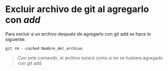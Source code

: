 # Excluir archivo de git al agregarlo con *add*

Para excluir a un archivo después de agregarlo con git add se hace lo siguiente:

    git rm --cached Nombre_del_archivo

>Con este comando, el archivo estará como si no se hubiera agregado con git add